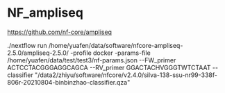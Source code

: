# NF_ampliseq
https://github.com/nf-core/ampliseq  

./nextflow run /home/yuafen/data/software/nfcore-ampliseq-2.5.0/ampliseq-2.5.0/  -profile docker -params-file /home/yuafen/data/test/test3/nf-params.json --FW_primer ACTCCTACGGGAGGCAGCA   --RV_primer GGACTACHVGGGTWTCTAAT  --classifier "/data2/zhiyu/software/nfcore/v2.4.0/silva-138-ssu-nr99-338f-806r-20210804-binbinzhao-classifier.qza"
